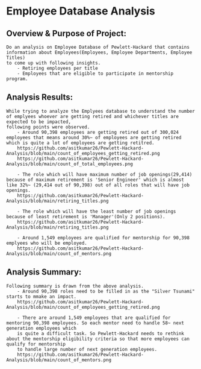 # Employee Database Analysis
## Overview & Purpose of Project:
    Do an analysis on Employee Database of Pewlett-Hackard that contains information about Employees(Employees, Employee Departments, Employee Titles)
    to come up with following insights.
        - Retiring employees per title
        - Employees that are eligible to participate in mentorship program.
        
## Analysis Results:
    While trying to analyze the Emplyees database to understand the number of emplyees whoever are getting retired and whichever titles are expected to be impacted, 
    following points were observed.     
        - Around 90,398 employees are getting retired out of 300,024 employees that means around 30%~ of employees are getting retired which is quite a lot of employees are getting retitred.        
        https://github.com/asitkumar26/Pewlett-Hackard-Analysis/blob/main/count_of_employees_getting_retired.png
        https://github.com/asitkumar26/Pewlett-Hackard-Analysis/blob/main/count_of_total_employees.png

        - The role which will have maximum number of job openings(29,414) because of maximum retirement is 'Senior Engineer' which is almost like 32%~ (29,414 out of 90,398) out of all roles that will have job openings.         
        https://github.com/asitkumar26/Pewlett-Hackard-Analysis/blob/main/retiring_titles.png

        - The role which will have the least number of job openings because of least retirement is 'Manager'(Only 2 positions).
        https://github.com/asitkumar26/Pewlett-Hackard-Analysis/blob/main/retiring_titles.png

        - Around 1,549 employees are qualified for mentorship for 90,398 emplyees who will be employed.
        https://github.com/asitkumar26/Pewlett-Hackard-Analysis/blob/main/count_of_mentors.png

## Analysis Summary:
    Following summary is drawn from the above analysis. 
        - Around 90,398 roles need to be filled in as the "Silver Tsunami" starts to mmake an impact.
        https://github.com/asitkumar26/Pewlett-Hackard-Analysis/blob/main/count_of_employees_getting_retired.png

        - There are around 1,549 employees that are qualified for mentoring 90,398 employees. So each mentor need to handle 58~ next generation employees which
        is quite a difficult task. So Pewlett-Hackard needs to rethink about the mentorship eligibility criteria so that more employees can qualify for mentorship
        to handle large number of next generation employees.  
        https://github.com/asitkumar26/Pewlett-Hackard-Analysis/blob/main/count_of_mentors.png

       





